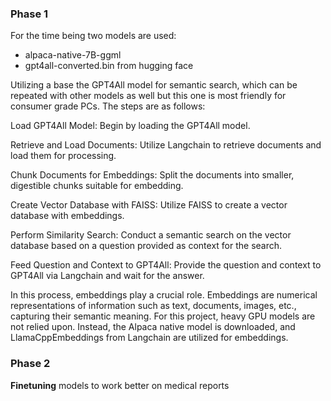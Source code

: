 ### Phase 1 
For the time being two models are used:
  - alpaca-native-7B-ggml
  - gpt4all-converted.bin from hugging face
    
Utilizing a base the GPT4All model for semantic search, which can be repeated with other models as well but this one is most friendly for consumer grade PCs. The steps are as follows:

Load GPT4All Model: Begin by loading the GPT4All model.

Retrieve and Load Documents: Utilize Langchain to retrieve documents and load them for processing.

Chunk Documents for Embeddings: Split the documents into smaller, digestible chunks suitable for embedding.

Create Vector Database with FAISS: Utilize FAISS to create a vector database with embeddings.

Perform Similarity Search: Conduct a semantic search on the vector database based on a question provided as context for the search.

Feed Question and Context to GPT4All: Provide the question and context to GPT4All via Langchain and wait for the answer.

In this process, embeddings play a crucial role. Embeddings are numerical representations of information such as text, documents, images, etc., capturing their semantic meaning. For this project, heavy GPU models are not relied upon. Instead, the Alpaca native model is downloaded, and LlamaCppEmbeddings from Langchain are utilized for embeddings.

### Phase 2 
**Finetuning** models to work better on medical reports 
